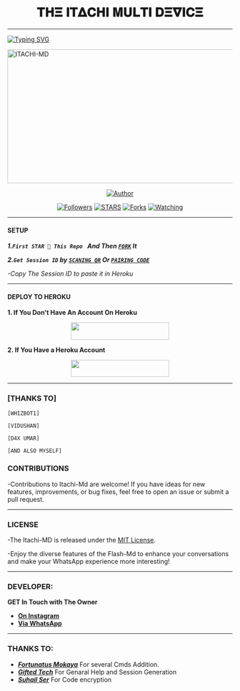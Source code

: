 <h1 align="center"> 𝚻𝚮𝚵 𝚰𝚻𝚫𝐂𝚮𝚰 𝚳𝐔𝐋𝚻𝚰 𝐃𝚵𝛁𝚰𝐂𝚵  </h1>
<p align="center">  
  
***
  
<a href="https://git.io/typing-svg"><img src="https://readme-typing-svg.demolab.com?font=Black+Ops+One&size=50&pause=1000&color=1BAFBAFF&center=true&width=910&height=100&lines=THANKS FOR CHOOSING +ITACHI-MD;MULTI+DEVICE+WHATSAPP+BOT;CREATED+BY+BRYANT+TECH;YOU'RE+CAUGHT+UNDER+MY+GENJUTSU" alt="Typing SVG" /></a>
  </p>
    <img alt="ITACHI-MD" width="700" height="300" src="https://telegra.ph/file/15dfd4b173aff25fce4b4.jpg">
<p align="center">
<p align="center">
<a href="https://github.com/BryantXtech/Itachi-md"><img title="Author" src="https://img.shields.io/badge/ITACHI-MD-black?style=for-the-badge&logo=github"></a>
<p/>
<p align="center">
<a href="https://github.com/BryantXtech?tab=followers"><img title="Followers" src="https://img.shields.io/github/followers/BryantXtech?label=Followers&style=social"></a>
<a href="https://github.com/BryantXtech/Itachi-md/stargazers/"><img title="STARS" src="https://img.shields.io/github/stars/BryantXtech/Itachi-Md?&style=social"></a>
<a href="https://github.com/BryantXtech/Itachi-md/network/members"><img title="Forks" src="https://img.shields.io/github/forks/BryantXtech/Itachi-Md?style=social"></a>
<a href="https://github.com/BryantXtech/Itachi-md/watchers"><img title="Watching" src="https://img.shields.io/github/watchers/BryantXtech/Itachi-Md?label=Watching&style=social"></a>
  
***

#### SETUP 

***1.`First STAR 🌟 This Repo ` And Then [`FORK`](https://github.com/BryantXtech/Itachi-md) It***

***2.`Get Session ID` by [`SCANING QR`](https://flash-md-qr.onrender.com) Or [`PAIRING CODE`](https://flash-md-z6lm.onrender.com/pair)***

*-Copy The Session ID to paste it in Heroku*

***

#### DEPLOY TO HEROKU 
**1. If You Don't Have An Account On Heroku**
    <br>
<p align="center"><a href="https://signup.heroku.com">
 <img src="https://img.shields.io/badge/Create%20Account%20Now-blue?style=for-the-badge&logo=heroku" width="220" height="38.45"/></a></p>

**2. If You Have a Heroku Account**
    <br>
<p align="center"><a href="https://flash-deploy.vercel.app"> <img src="https://img.shields.io/badge/DEPLOY%20NOW-blue?style=for-the-badge&logo=heroku" width="220" height="38.45"/></a></p>


***


### [THANKS TO] 
    [WHIZBOT1]
    
    [VIDUSHAN]
    
    [D4X UMAR]
    
    [AND ALSO MYSELF]
    
### CONTRIBUTIONS
-Contributions to Itachi-Md are welcome! If you have ideas for new features, improvements, or bug fixes, feel free to open an issue or submit a pull request.

***

### LICENSE 
-The Itachi-MD is released under the [MIT License](https://opensource.org/licenses/MIT).

-Enjoy the diverse features of the Flash-Md  to enhance your conversations and make your WhatsApp experience more interesting!

***
### DEVELOPER:
**GET In Touch with The Owner**
- [**On Instagram**](https://instagram.com/BRYANT_TECH.1)
- [**Via WhatsApp**](https://wa.me/94789178807)

***

### THANKS TO:
- [***Fortunatus Mokaya***](https://github.com/Fortunatusmokaya) For several Cmds Addition.
- [***Gifted Tech***](https://github.com/giftedtechnexus) For Genaral Help and Session Generation
- [***Suhail Ser***](https://github.com/SuhailTechInfo) For Code encryption 

